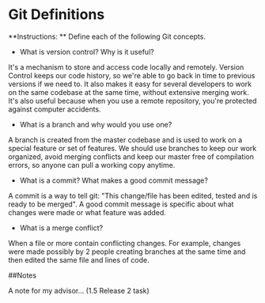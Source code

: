 # Git Definitions

**Instructions: ** Define each of the following Git concepts.

* What is version control?  Why is it useful?

It's a mechanism to store and access code locally and remotely. Version Control keeps our code history, so we're able to go back in time to previous versions if we need to. It also makes it easy for several developers to work on the same codebase at the same time, without extensive merging work. It's also useful because when you use a remote repository, you're protected against computer accidents.

* What is a branch and why would you use one?

A branch is created from the master codebase and is used to work on a special feature or set of features. We should use branches to keep our work organized, avoid merging conflicts and keep our master free of compilation errors, so anyone can pull a working copy anytime.

* What is a commit? What makes a good commit message?

A commit is a way to tell git: "This change/file has been edited, tested and is ready to be merged". A good commit message is specific about what changes were made or what feature was added.

* What is a merge conflict?

When a file or more contain conflicting changes. For example, changes were made possibly by 2 people creating branches at the same time and then edited the same file and lines of code.

##Notes

A note for my advisor... (1.5 Release 2 task)
